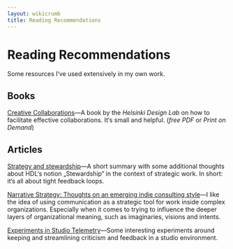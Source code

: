 ```yaml
---
layout: wikicrumb 
title: Reading Recommendations
---
```

# Reading Recommendations
Some resources I‘ve used extensively in my own work.

## Books

[Creative Collaborations][1]—A book by the _Helsinki Design Lab_ on how to facilitate effective collaborations. It‘s small and helpful. (_free PDF_ or _Print on Demand_)

## Articles

[Strategy and stewardship][2]—A short summary with some additional thoughts about HDL‘s notion „Stewardship“ in the context of strategic work. In short: it‘s all about tight feedback loops.

[Narrative Strategy: Thoughts on an emerging indie consulting style][3]—I like the idea of using communication as a strategic tool for work inside complex organizations. Especially when it comes to trying to influence the deeper layers of organizational meaning, such as imaginaries, visions and intents.

[Experiments in Studio Telemetry][4]—Some interesting experiments around keeping and streamlining criticism and feedback in a studio environment.



[1]:	http://helsinkidesignlab.org/pages/creative-collaborations.html
[2]:	https://tomcritchlow.com/2018/06/28/strategy-stewardship/
[3]:	https://tomcritchlow.com/2020/02/20/narrative-strategy/
[4]:	https://medium.com/@bryan/experiments-in-studio-telemetry-be2d68592bcc